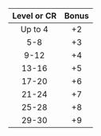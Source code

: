 
| Level or CR | Bonus |
| :---------: | :---: |
|   Up to 4   |  +2   |
|     5-8     |  +3   |
|    9-12     |  +4   |
|    13-16    |  +5   |
|    17-20    |  +6   |
|    21-24    |  +7   |
|    25-28    |  +8   |
|    29-30    |  +9   |
